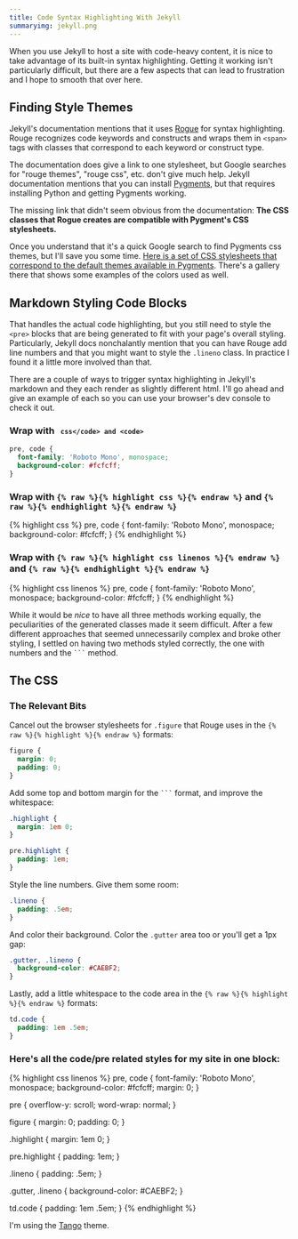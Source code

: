 ```yaml
---
title: Code Syntax Highlighting With Jekyll
summaryimg: jekyll.png
---
```


When you use Jekyll to host a site with code-heavy content, it is nice to take advantage of its built-in syntax highlighting. Getting it working isn't particularly difficult, but there are a few aspects that can lead to frustration and I hope to smooth that over here.

## Finding Style Themes

Jekyll's documentation mentions that it uses [Rogue](https://github.com/jwarby/jekyll-pygments-themes) for syntax highlighting. Rouge recognizes code keywords and constructs and wraps them in `<span>` tags with classes that correspond to each keyword or construct type. 

The documentation does give a link to one stylesheet, but Google searches for "rouge themes", "rouge css", etc. don't give much help. Jekyll documentation mentions that you can install [Pygments](http://pygments.org/), but that requires installing Python and getting Pygments working. 

The missing link that didn't seem obvious from the documentation: **The CSS classes that Rogue creates are compatible with Pygment's CSS stylesheets.** 

Once you understand that it's a quick Google search to find Pygments css themes, but I'll save you some time. [Here is a set of CSS stylesheets that correspond to the default themes available in Pygments](http://jwarby.github.io/jekyll-pygments-themes/languages/javascript.html). There's a gallery there that shows some examples of the colors used as well.

## Markdown Styling Code Blocks

That handles the actual code highlighting, but you still need to style the `<pre>` blocks that are being generated to fit with your page's overall styling. Particularly, Jekyll docs nonchalantly mention that you can have Rouge add line numbers and that you might want to style the `.lineno` class. In practice I found it a little more involved than that.

There are a couple of ways to trigger syntax highlighting in Jekyll's markdown and they each render as slightly different html. I'll go ahead and give an example of each so you can use your browser's dev console to check it out.

### Wrap with <code>``` css</code> and <code>```</code>
``` css
pre, code {
  font-family: 'Roboto Mono', monospace;
  background-color: #fcfcff;
}
```
### Wrap with `{% raw %}{% highlight css %}{% endraw %}` and `{% raw %}{% endhighlight %}{% endraw %}`
{% highlight css %}
pre, code {
  font-family: 'Roboto Mono', monospace;
  background-color: #fcfcff;
}
{% endhighlight %}

### Wrap with `{% raw %}{% highlight css linenos %}{% endraw %}` and `{% raw %}{% endhighlight %}{% endraw %}`
{% highlight css linenos %}
pre, code {
  font-family: 'Roboto Mono', monospace;
  background-color: #fcfcff;
}
{% endhighlight %}

While it would be _nice_ to have all three methods working equally, the peculiarities of the generated classes made it seem difficult. After a few different approaches that seemed unnecessarily complex and broke other styling, I settled on having two methods styled correctly, the one with numbers and the <code>```</code> method. 

## The CSS

### The Relevant Bits

Cancel out the browser stylesheets for `.figure` that Rouge uses in the `{% raw %}{% highlight %}{% endraw %}` formats:

``` css
figure {
  margin: 0;
  padding: 0;
}
```

Add some top and bottom margin for the <code>```</code> format, and improve the whitespace:

``` css
.highlight {
  margin: 1em 0;
}

pre.highlight {
  padding: 1em;
}
```

Style the line numbers. Give them some room:

``` css
.lineno {
  padding: .5em;
}
```

And color their background. Color the `.gutter` area too or you'll get a 1px gap:

``` css
.gutter, .lineno {
  background-color: #CAEBF2;
}
```

Lastly, add a little whitespace to the code area in the `{% raw %}{% highlight %}{% endraw %}` formats:

``` css
td.code {
  padding: 1em .5em;
}
```

###  Here's all the code/pre related styles for my site in one block:
{% highlight css linenos %}
pre, code {
  font-family: 'Roboto Mono', monospace;
  background-color: #fcfcff;
  margin: 0;
}

pre {
  overflow-y: scroll;
  word-wrap: normal;
}

figure {
  margin: 0;
  padding: 0;
}

.highlight {
  margin: 1em 0;
}

pre.highlight {
  padding: 1em;
}

.lineno {
  padding: .5em;
}

.gutter, .lineno {
  background-color: #CAEBF2;
}

td.code {
  padding: 1em .5em;
}
{% endhighlight %}

I'm using the [Tango](https://raw.githubusercontent.com/jwarby/jekyll-pygments-themes/master/tango.css) theme.